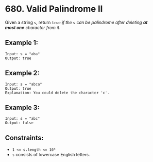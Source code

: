 # 680. Valid Palindrome II

Given a string `s`, return `true` _if the_ `s` _can be palindrome after deleting **at most one** character from it_.

## Example 1:

```
Input: s = "aba"
Output: true
```

## Example 2:

```
Input: s = "abca"
Output: true
Explanation: You could delete the character 'c'.
```

## Example 3:

```
Input: s = "abc"
Output: false
```

## Constraints:

- `1 <= s.length <= 10⁵`
- `s` consists of lowercase English letters.
